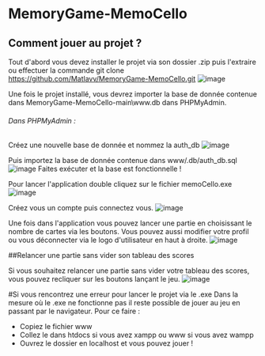 # MemoryGame-MemoCello
## **Comment jouer au projet ?**
Tout d'abord vous devez installer le projet via son dossier .zip puis l'extraire ou effectuer la commande git clone https://github.com/Matlavv/MemoryGame-MemoCello.git
![image](https://user-images.githubusercontent.com/94973111/220893344-c51e0850-6039-40b5-9930-353bd599bae6.png)

Une fois le projet installé, vous devrez importer la base de donnée contenue dans MemoryGame-MemoCello-main\www\.db dans PHPMyAdmin.

###### Dans PHPMyAdmin :
Créez une nouvelle base de donnée et nommez la auth_db
![image](https://user-images.githubusercontent.com/94973111/220893902-3f18c4ba-798f-4909-b433-81b9e1839a47.png)

Puis importez la base de donnée contenue dans www/.db/auth_db.sql
![image](https://user-images.githubusercontent.com/94973111/220895337-a65a1399-1b3c-43b4-ae84-6d9fb69e9f13.png)
Faites exécuter et la base est fonctionnelle !

Pour lancer l'application double cliquez sur le fichier memoCello.exe
![image](https://user-images.githubusercontent.com/94973111/220895715-971f860a-5087-4e34-803d-bc54f79aac01.png)

Créez vous un compte puis connectez vous.
![image](https://user-images.githubusercontent.com/94973111/220895845-163201da-cf3f-48f6-abcb-a9032d2fc607.png)

Une fois dans l'application vous pouvez lancer une partie en choisissant le nombre de cartes via les boutons. 
Vous pouvez aussi modifier votre profil ou vous déconnecter via le logo d'utilisateur en haut à droite.
![image](https://user-images.githubusercontent.com/94973111/220896281-659c40b2-fff8-414a-b704-f53c39bbdbb6.png)


##Relancer une partie sans vider son tableau des scores

Si vous souhaitez relancer une partie sans vider votre tableau des scores, vous pouvez recliquer sur les boutons lançant le jeu.
![image](https://user-images.githubusercontent.com/94973111/220896806-7ef14dea-27fb-44c5-a88b-4dca5bd513a4.png)



#Si vous rencontrez une erreur pour lancer le projet via le .exe
Dans la mesure où le .exe ne fonctionne pas il reste possible de jouer au jeu en passant par le navigateur. Pour ce faire :
- Copiez le fichier www 
- Collez le dans htdocs si vous avez xampp ou www si vous avez wampp
- Ouvrez le dossier en localhost et vous pouvez jouer !
